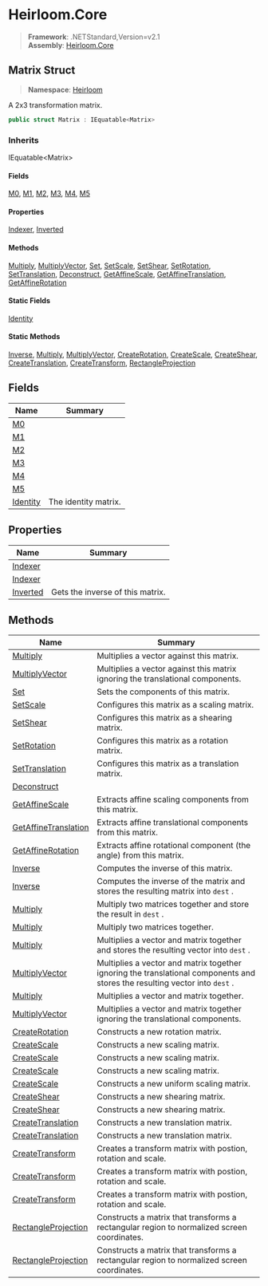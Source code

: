 # Heirloom.Core

> **Framework**: .NETStandard,Version=v2.1  
> **Assembly**: [Heirloom.Core][0]  

## Matrix Struct

> **Namespace**: [Heirloom][0]  

A 2x3 transformation matrix.

```cs
public struct Matrix : IEquatable<Matrix>
```

### Inherits

IEquatable\<Matrix>

#### Fields

[M0][1], [M1][2], [M2][3], [M3][4], [M4][5], [M5][6]

#### Properties

[Indexer][7], [Inverted][8]

#### Methods

[Multiply][9], [MultiplyVector][10], [Set][11], [SetScale][12], [SetShear][13], [SetRotation][14], [SetTranslation][15], [Deconstruct][16], [GetAffineScale][17], [GetAffineTranslation][18], [GetAffineRotation][19]

#### Static Fields

[Identity][20]

#### Static Methods

[Inverse][21], [Multiply][9], [MultiplyVector][10], [CreateRotation][22], [CreateScale][23], [CreateShear][24], [CreateTranslation][25], [CreateTransform][26], [RectangleProjection][27]

## Fields

| Name           | Summary              |
|----------------|----------------------|
| [M0][1]        |                      |
| [M1][2]        |                      |
| [M2][3]        |                      |
| [M3][4]        |                      |
| [M4][5]        |                      |
| [M5][6]        |                      |
| [Identity][20] | The identity matrix. |

## Properties

| Name          | Summary                          |
|---------------|----------------------------------|
| [Indexer][7]  |                                  |
| [Indexer][7]  |                                  |
| [Inverted][8] | Gets the inverse of this matrix. |

## Methods

| Name                       | Summary                                                                                                                     |
|----------------------------|-----------------------------------------------------------------------------------------------------------------------------|
| [Multiply][9]              | Multiplies a vector against this matrix.                                                                                    |
| [MultiplyVector][10]       | Multiplies a vector against this matrix ignoring the translational components.                                              |
| [Set][11]                  | Sets the components of this matrix.                                                                                         |
| [SetScale][12]             | Configures this matrix as a scaling matrix.                                                                                 |
| [SetShear][13]             | Configures this matrix as a shearing matrix.                                                                                |
| [SetRotation][14]          | Configures this matrix as a rotation matrix.                                                                                |
| [SetTranslation][15]       | Configures this matrix as a translation matrix.                                                                             |
| [Deconstruct][16]          |                                                                                                                             |
| [GetAffineScale][17]       | Extracts affine scaling components from this matrix.                                                                        |
| [GetAffineTranslation][18] | Extracts affine translational components from this matrix.                                                                  |
| [GetAffineRotation][19]    | Extracts affine rotational component (the angle) from this matrix.                                                          |
| [Inverse][21]              | Computes the inverse of this matrix.                                                                                        |
| [Inverse][21]              | Computes the inverse of the matrix and stores the resulting matrix into `dest` .                                            |
| [Multiply][9]              | Multiply two matrices together and store the result in `dest` .                                                             |
| [Multiply][9]              | Multiply two matrices together.                                                                                             |
| [Multiply][9]              | Multiplies a vector and matrix together and stores the resulting vector into `dest` .                                       |
| [MultiplyVector][10]       | Multiplies a vector and matrix together ignoring the translational components and stores the resulting vector into `dest` . |
| [Multiply][9]              | Multiplies a vector and matrix together.                                                                                    |
| [MultiplyVector][10]       | Multiplies a vector and matrix together ignoring the translational components.                                              |
| [CreateRotation][22]       | Constructs a new rotation matrix.                                                                                           |
| [CreateScale][23]          | Constructs a new scaling matrix.                                                                                            |
| [CreateScale][23]          | Constructs a new scaling matrix.                                                                                            |
| [CreateScale][23]          | Constructs a new scaling matrix.                                                                                            |
| [CreateScale][23]          | Constructs a new uniform scaling matrix.                                                                                    |
| [CreateShear][24]          | Constructs a new shearing matrix.                                                                                           |
| [CreateShear][24]          | Constructs a new shearing matrix.                                                                                           |
| [CreateTranslation][25]    | Constructs a new translation matrix.                                                                                        |
| [CreateTranslation][25]    | Constructs a new translation matrix.                                                                                        |
| [CreateTransform][26]      | Creates a transform matrix with postion, rotation and scale.                                                                |
| [CreateTransform][26]      | Creates a transform matrix with postion, rotation and scale.                                                                |
| [CreateTransform][26]      | Creates a transform matrix with postion, rotation and scale.                                                                |
| [RectangleProjection][27]  | Constructs a matrix that transforms a rectangular region to normalized screen coordinates.                                  |
| [RectangleProjection][27]  | Constructs a matrix that transforms a rectangular region to normalized screen coordinates.                                  |

[0]: ../../Heirloom.Core.md
[1]: Matrix/M0.md
[2]: Matrix/M1.md
[3]: Matrix/M2.md
[4]: Matrix/M3.md
[5]: Matrix/M4.md
[6]: Matrix/M5.md
[7]: Matrix/Indexer.md
[8]: Matrix/Inverted.md
[9]: Matrix/Multiply.md
[10]: Matrix/MultiplyVector.md
[11]: Matrix/Set.md
[12]: Matrix/SetScale.md
[13]: Matrix/SetShear.md
[14]: Matrix/SetRotation.md
[15]: Matrix/SetTranslation.md
[16]: Matrix/Deconstruct.md
[17]: Matrix/GetAffineScale.md
[18]: Matrix/GetAffineTranslation.md
[19]: Matrix/GetAffineRotation.md
[20]: Matrix/Identity.md
[21]: Matrix/Inverse.md
[22]: Matrix/CreateRotation.md
[23]: Matrix/CreateScale.md
[24]: Matrix/CreateShear.md
[25]: Matrix/CreateTranslation.md
[26]: Matrix/CreateTransform.md
[27]: Matrix/RectangleProjection.md
